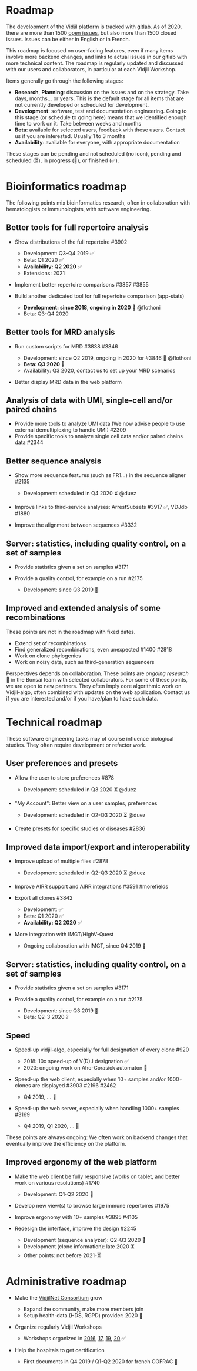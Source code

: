 # Roadmap

The development of the Vidjil platform is tracked with [gitlab](http://gitlab.vidjil.org).
As of 2020, there are more than 1500 [open issues](http://gitlab.vidjil.org/issues), 
but also more than 1500 closed issues.
Issues can be either in English or in French.

This roadmap is focused on user-facing features, even if many items involve more backend changes,
and links to actual issues in our gitlab with more technical content.
The roadmap is regularly updated and discussed with our users and collaborators,
in particular at each Vidjil Workshop.

Items generally go through the following stages:

 - **Research**, **Planning**: discussion on the issues and on the strategy.
    Take days, months... or years.
    This is the default stage for all items that are not currently developed or scheduled for development.
 - **Development**: software, test and documentation engineering.
    Going to this stage (or schedule to going here) means that we identified enough time to work on it.
    Take between weeks and months
 - **Beta**: available for selected users, feedback with these users. Contact us if you are interested.
    Usually 1 to 3 months
 - **Availability**: available for everyone, with appropriate documentation

These stages can be 
pending and not scheduled (no icon), 
pending and scheduled (⏳), 
in progress (🚧), 
or finished (✅).


# Bioinformatics roadmap

The following points mix bioinformatics research, often in collaboration with hematologists or immunologists,
with software engineering. 


## Better tools for full repertoire analysis

 - Show distributions of the full repertoire #3902
    + Development: Q3-Q4 2019 ✅
    + Beta: Q1 2020 ✅
    + **Availability: Q2 2020** ✅
    + Extensions: 2021

 - Implement better repertoire comparisons #3857 #3855

 - Build another dedicated tool for full repertoire comparison (app-stats)
    + **Development: since 2018, ongoing in 2020** 🚧 @flothoni
    + Beta: Q3-Q4 2020

## Better tools for MRD analysis

 - Run custom scripts for MRD #3838 #3846
    + Development: since Q2 2019, ongoing in 2020 for #3846 🚧 @flothoni
    + **Beta: Q3 2020** 🚧
    + Availability: Q3 2020, contact us to set up your MRD scenarios

 - Better display MRD data in the web platform


## Analysis of data with UMI, single-cell and/or paired chains

 - Provide more tools to analyze UMI data (We now advise people to use external demultiplexing to handle UMI) #2309
 - Provide specific tools to analyze single cell data and/or paired chains data #2344
 
## Better sequence analysis

 - Show more sequence features (such as FR1...) in the sequence aligner #2135
    + Development: scheduled in Q4 2020 ⏳ @duez

 - Improve links to third-service analyses: ArrestSubsets #3917 ✅, VDJdb #1880

 - Improve the alignment between sequences #3332

## Server: statistics, including quality control, on a set of samples

 - Provide statistics given a set on samples #3171

 - Provide a quality control, for example on a run #2175
    + Development: since Q3 2019 🚧

## Improved and extended analysis of some recombinations

These points are not in the roadmap with fixed dates.

 - Extend set of recombinations
 - Find generalized recombinations, even unexpected #1400 #2818
 - Work on clone phylogenies
 - Work on noisy data, such as third-generation sequencers

Perspectives depends on collaboration.
These points are *ongoing research* 🚧 in the Bonsai team with selected collaborators.
For some of these points, we are open to new partners.
They often imply core algorithmic work on Vidjil-algo, often combined with updates on the web application.
Contact us if you are interested and/or if you have/plan to have such data.

 
# Technical roadmap

These software engineering tasks may of course influence biological studies.
They often require development or refactor work.
 
## User preferences and presets

 - Allow the user to store preferences #878
    + Development: scheduled in Q3 2020 ⏳ @duez

 - "My Account": Better view on a user samples, preferences
    + Development: scheduled in Q2-Q3 2020 ⏳ @duez
 
 - Create presets for specific studies or diseases #2836

## Improved data import/export and interoperability

 - Improve upload of multiple files #2878
    + Development: scheduled in Q2-Q3 2020 ⏳ @duez

 - Improve AIRR support and AIRR integrations #3591 #morefields

 - Export all clones #3842
    + Development: ✅
    + Beta: Q1 2020 ✅
    + **Availability: Q2 2020** ✅

 - More integration with IMGT/HighV-Quest
    + Ongoing collaboration with IMGT, since Q4 2019 🚧

## Server: statistics, including quality control, on a set of samples

 - Provide statistics given a set on samples #3171

 - Provide a quality control, for example on a run #2175
    + Development: since Q3 2019 🚧
    + Beta: Q2-3 2020 ?
       
## Speed

 - Speed-up vidjil-algo, especially for full designation of every clone #920
    + 2018: 10x speed-up of V(D)J designation  ✅
    + 2020: ongoing work on Aho-Corasick automaton 🚧

 - Speed-up the web client, especially when 10+ samples and/or 1000+ clones are displayed #3903 #2196 #2462
    + Q4 2019, ... 🚧

 - Speed-up the web server, especially when handling 1000+ samples #3169
    + Q4 2019, Q1 2020, ... 🚧

These points are always ongoing:
We often work on backend changes that eventually improve the efficiency on the platform.

## Improved ergonomy of the web platform

 - Make the web client be fully responsive (works on tablet, and better work on various resolutions) #1740
    + Development: Q1-Q2 2020 🚧

 - Develop new view(s) to browse large immune repertoires #1975

 - Improve ergonomy with 10+ samples #3895 #4105

 - Redesign the interface, improve the design #2245
    + Development (sequence analyzer): Q2-Q3 2020 🚧
    + Development (clone information): late 2020 ⏳
    + Other points: not before 2021-⏳


# Administrative roadmap

 - Make the [VidjilNet Consortium](http://www.vidjil.net) grow
    + Expand the community, make more members join
    + Setup health-data (HDS, RGPD) provider: 2020 🚧

 - Organize regularly Vidjil Workshops
    + Workshops organized in 
      [2016](http://www.vidjil.org/workshop-2016),
      [17](http://www.vidjil.org/workshop-2017),
      [19](http://www.vidjil.org/workshop-2019), 
      [20](http://vidjil.org/workshop-2020) ✅

 - Help the hospitals to get certification
    + First documents in Q4 2019 / Q1-Q2 2020 for french COFRAC 🚧

